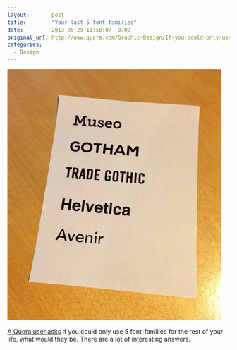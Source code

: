 ```yaml
---
layout:       post
title:        "Your last 5 font families"
date:         2013-05-29 11:50:07 -0700
original_url: http://www.quora.com/Graphic-Design/If-you-could-only-use-5-font-families-what-would-they-be?share=1
categories:
  - Design
---
```


  ![main-qimg-2751e0b822c44840cd99ed002ed5603c.jpg](/assets/import/8593c6bc1281935184e5957af67a35ba.jpg) 

  [A Quora user asks](http://www.quora.com/Graphic-Design/If-you-could-only-use-5-font-families-what-would-they-be?share=1)  if you could only use 5 font-families for the rest of your life, what would they be. There are a lot of interesting answers. 

 
